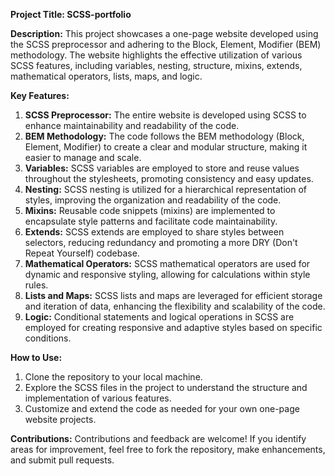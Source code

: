 **Project Title: SCSS-portfolio**

**Description:**
This project showcases a one-page website developed using the SCSS preprocessor and adhering to the Block, Element, Modifier (BEM) methodology. The website highlights the effective utilization of various SCSS features, including variables, nesting, structure, mixins, extends, mathematical operators, lists, maps, and logic.

**Key Features:**
1. **SCSS Preprocessor:** The entire website is developed using SCSS to enhance maintainability and readability of the code.
2. **BEM Methodology:** The code follows the BEM methodology (Block, Element, Modifier) to create a clear and modular structure, making it easier to manage and scale.
3. **Variables:** SCSS variables are employed to store and reuse values throughout the stylesheets, promoting consistency and easy updates.
4. **Nesting:** SCSS nesting is utilized for a hierarchical representation of styles, improving the organization and readability of the code.
5. **Mixins:** Reusable code snippets (mixins) are implemented to encapsulate style patterns and facilitate code maintainability.
6. **Extends:** SCSS extends are employed to share styles between selectors, reducing redundancy and promoting a more DRY (Don't Repeat Yourself) codebase.
7. **Mathematical Operators:** SCSS mathematical operators are used for dynamic and responsive styling, allowing for calculations within style rules.
8. **Lists and Maps:** SCSS lists and maps are leveraged for efficient storage and iteration of data, enhancing the flexibility and scalability of the code.
9. **Logic:** Conditional statements and logical operations in SCSS are employed for creating responsive and adaptive styles based on specific conditions.

**How to Use:**
1. Clone the repository to your local machine.
2. Explore the SCSS files in the project to understand the structure and implementation of various features.
3. Customize and extend the code as needed for your own one-page website projects.

**Contributions:**
Contributions and feedback are welcome! If you identify areas for improvement, feel free to fork the repository, make enhancements, and submit pull requests.

